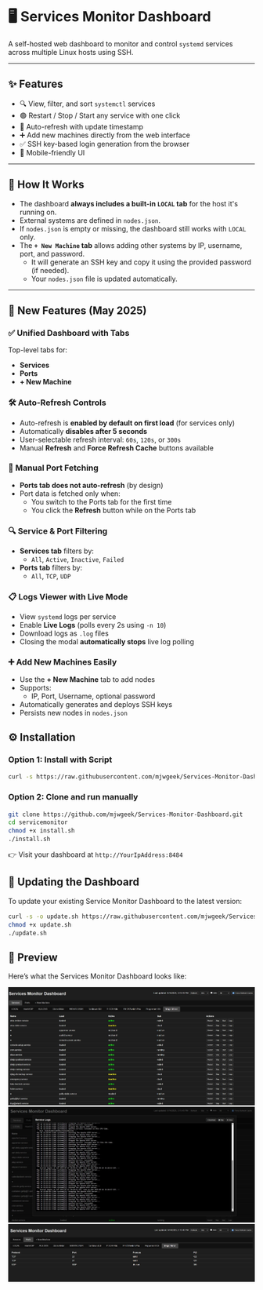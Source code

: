 # 🖥️ Services Monitor Dashboard

A self-hosted web dashboard to monitor and control `systemd` services across multiple Linux hosts using SSH.

---

## ✨ Features

- 🔍 View, filter, and sort `systemctl` services
- 🟢 Restart / Stop / Start any service with one click
- 🔁 Auto-refresh with update timestamp
- ➕ Add new machines directly from the web interface
- ✅ SSH key-based login generation from the browser
- 📱 Mobile-friendly UI

---

## 🧠 How It Works

- The dashboard **always includes a built-in `LOCAL` tab** for the host it's running on.
- External systems are defined in `nodes.json`.
- If `nodes.json` is empty or missing, the dashboard still works with `LOCAL` only.
- The **`+ New Machine` tab** allows adding other systems by IP, username, port, and password.
    - It will generate an SSH key and copy it using the provided password (if needed).
    - Your `nodes.json` file is updated automatically.

---

## 🚀 New Features (May 2025)

### ✅ Unified Dashboard with Tabs

Top-level tabs for:

- **Services**
- **Ports**
- **+ New Machine**

### 🛠️ Auto-Refresh Controls

- Auto-refresh is **enabled by default on first load** (for services only)
- Automatically **disables after 5 seconds**
- User-selectable refresh interval: `60s`, `120s`, or `300s`
- Manual **Refresh** and **Force Refresh Cache** buttons available

### 🔁 Manual Port Fetching

- **Ports tab does not auto-refresh** (by design)
- Port data is fetched only when:
  - You switch to the Ports tab for the first time
  - You click the **Refresh** button while on the Ports tab

### 🔍 Service & Port Filtering

- **Services tab** filters by:
  - `All`, `Active`, `Inactive`, `Failed`
- **Ports tab** filters by:
  - `All`, `TCP`, `UDP`

### 📋 Logs Viewer with Live Mode

- View `systemd` logs per service
- Enable **Live Logs** (polls every 2s using `-n 10`)
- Download logs as `.log` files
- Closing the modal **automatically stops** live log polling

### ➕ Add New Machines Easily

- Use the **+ New Machine** tab to add nodes
- Supports:
  - IP, Port, Username, optional password
- Automatically generates and deploys SSH keys
- Persists new nodes in `nodes.json`


## ⚙️ Installation

### Option 1: Install with Script

```bash
curl -s https://raw.githubusercontent.com/mjwgeek/Services-Monitor-Dashboard/main/install.sh | bash
```
### Option 2: Clone and run manually

```bash
git clone https://github.com/mjwgeek/Services-Monitor-Dashboard.git
cd servicemonitor
chmod +x install.sh
./install.sh
```

👉 Visit your dashboard at `http://YourIpAddress:8484`

## 🔄 Updating the Dashboard

To update your existing Service Monitor Dashboard to the latest version:

```bash
curl -s -o update.sh https://raw.githubusercontent.com/mjwgeek/Services-Monitor-Dashboard/main/update.sh
chmod +x update.sh
./update.sh
```

## 📸 Preview

Here’s what the Services Monitor Dashboard looks like:

![Dashboard Preview](assets/dash.jpg)
![Dashboard Preview](assets/logs.jpg)
![Dashboard Preview](assets/ports.jpg)

